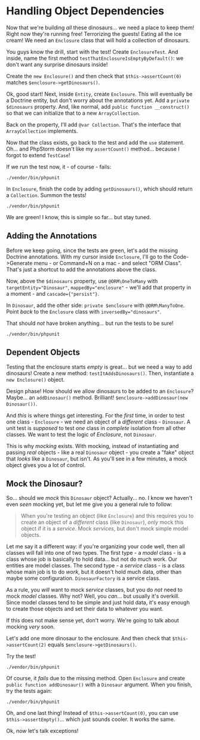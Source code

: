 # Handling Object Dependencies

Now that we're building *all* these dinosaurs... we need a place to keep them! Right
now they're running free! Terrorizing the guests! Eating all the ice cream! 
We need an `Enclosure` class that will hold a collection of dinosaurs.

You guys know the drill, start with the test! Create `EnclosureTest`. And inside,
name the first method `testThatEnclosureIsEmptyByDefault()`: we don't want any surprise
dinosaurs inside!

Create the `new Enclosure()` and then check that `$this->assertCount(0)`
matches `$enclosure->getDinosaurs()`.

Ok, good start! Next, inside `Entity`, create `Enclosure`. This will eventually
be a Doctrine entity, but don't worry about the annotations yet. Add a `private $dinosaurs`
property. And, like normal, add `public function __construct()` so that we can
initialize that to a new `ArrayCollection`.

Back on the property, I'll add `@var Collection`. That's the interface
that `ArrayCollection` implements.

Now that the class exists, go back to the test and add the `use` statement.
Oh... and PhpStorm doesn't like my `assertCount()` method... because I forgot to
extend `TestCase`!

If we run the test now, it - of course - fails:

```terminal-silent
./vendor/bin/phpunit
```

In `Enclosure`, finish the code by adding `getDinosaurs()`, which should return a
`Collection`. Summon the tests!

```terminal-silent
./vendor/bin/phpunit
```

We are green! I know, this is simple so far... but stay tuned.

## Adding the Annotations

Before we keep going, since the tests are green, let's add the missing Doctrine annotations.
With my cursor inside `Enclosure`, I'll go to the Code->Generate menu - or Command+N
on a mac - and select "ORM Class". That's just a shortcut to add the annotations
above the class.

Now, above the `$dinosaurs` property, use `@ORM\OneToMany` with `targetEntity="Dinosaur"`,
`mappedBy="enclosure"` - we'll add that property in a moment - and `cascade={"persist"}`.

In `Dinosaur`, add the other side: `private $enclosure` with `@ORM\ManyToOne`.
Point *back* to the `Enclosure` class with `inversedBy="dinosaurs"`.

That should *not* have broken anything... but run the tests to be sure!

```terminal-silent
./vendor/bin/phpunit
```

## Dependent Objects

Testing that the enclosure starts *empty* is great... but we need a way to add
dinosaurs! Create a new method: `testItAddsDinosaurs()`. Then, instantiate a `new Enclosure()`
object.

Design phase! How should we allow dinosaurs to be added to an `Enclosure`? Maybe...
an `addDinosaur()` method. Brilliant!  `$enclosure->addDinosaur(new Dinosaur())`.

And *this* is where things get interesting. For the *first* time, in order to test
one class - `Enclosure` - we need an object of a *different* class - `Dinosaur`.
A unit test is *supposed* to test *one* class in *complete* isolation from
all other classes. We want to test the logic of *Enclosure*, not `Dinosaur`.

This is why *mocking* exists. With mocking, instead of instantiating and passing
*real* objects - like a real `Dinosaur` object - you create a "fake" object that
*looks* like a `Dinosaur`, but isn't. As you'll see in a few minutes, a mock object
gives you a lot of control.

## Mock the Dinosaur?

So... should we *mock* this `Dinosaur` object? Actually... no. I know we haven't
even *seen* mocking yet, but let me give you a general rule to follow:

> When you're testing an object (like `Enclosure`) and this requires you to create
> an object of a *different* class (like `Dinosaur`), *only* mock this object if
> it is a *service*. Mock *services*, but don't mock simple model objects.

Let me say it a different way: if you're organizing your code well, then all classes
will fall into one of two types. The first type - a *model* class - is a class whose
job is basically to hold data... but not do much work. Our entities are model classes.
The second type - a *service* class - is a class whose main job is to do *work*,
but it doesn't hold much data, other than maybe some configuration. `DinosaurFactory`
is a service class.

As a rule, you *will* want to mock *service* classes, but you do *not* need to mock
*model* classes. Why not? Well, you *can*... but usually it's overkill. Since model
classes tend to be simple and just hold data, it's easy enough to create those objects
and set their data to whatever you want.

If this does not make sense yet, don't worry. We're going to talk about mocking
*very* soon.

Let's add one more dinosaur to the enclosure. And then check that `$this->assertCount(2)`
equals `$enclosure->getDinosaurs()`.

Try the test!

```terminal-silent
./vendor/bin/phpunit
```

Of course, it *fails* due to the missing method. Open `Enclosure` and create
`public function addDinosaur()` with a `Dinosaur` argument. When you finish, try
the tests again:

```terminal-silent
./vendor/bin/phpunit
```

Oh, and one last thing! Instead of `$this->assertCount(0)`, you can use
`$this->assertEmpty()`... which just sounds cooler. It works the same.

Ok, *now* let's talk exceptions!
